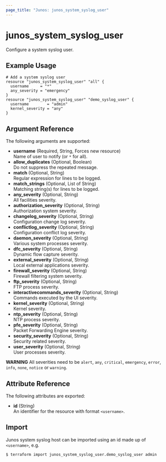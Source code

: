 ```yaml
---
page_title: "Junos: junos_system_syslog_user"
---
```


# junos_system_syslog_user

Configure a system syslog user.

## Example Usage

```hcl
# Add a system syslog user
resource "junos_system_syslog_user" "all" {
  username     = "*"
  any_severity = "emergency"
}
resource "junos_system_syslog_user" "demo_syslog_user" {
  username        = "admin"
  kernel_severity = "any"
}
```

## Argument Reference

The following arguments are supported:

- **username** (Required, String, Forces new resource)  
  Name of user to notify (or `*` for all).
- **allow_duplicates** (Optional, Boolean)  
  Do not suppress the repeated message.
- **match** (Optional, String)  
  Regular expression for lines to be logged.
- **match_strings** (Optional, List of String)  
  Matching string(s) for lines to be logged.
- **any_severity** (Optional, String)  
  All facilities severity.
- **authorization_severity** (Optional, String)  
  Authorization system severity.
- **changelog_severity** (Optional, String)  
  Configuration change log severity.
- **conflictlog_severity** (Optional, String)  
  Configuration conflict log severity.
- **daemon_severity** (Optional, String)  
  Various system processes severity.
- **dfc_severity** (Optional, String)  
  Dynamic flow capture severity.
- **external_severity** (Optional, String)  
  Local external applications severity.
- **firewall_severity** (Optional, String)  
  Firewall filtering system severity.
- **ftp_severity** (Optional, String)  
  FTP process severity.
- **interactivecommands_severity** (Optional, String)  
  Commands executed by the UI severity.
- **kernel_severity** (Optional, String)  
  Kernel severity.
- **ntp_severity** (Optional, String)  
  NTP process severity.
- **pfe_severity** (Optional, String)  
  Packet Forwarding Engine severity.
- **security_severity** (Optional, String)  
  Security related severity.
- **user_severity** (Optional, String)  
  User processes severity.

**WARNING** All severities need to be
`alert`, `any`, `critical`, `emergency`, `error`, `info`, `none`, `notice` or `warning`.

## Attribute Reference

The following attributes are exported:

- **id** (String)  
  An identifier for the resource with format `<username>`.

## Import

Junos system syslog host can be imported using an id made up of `<username>`, e.g.

```shell
$ terraform import junos_system_syslog_user.demo_syslog_user admin
```
